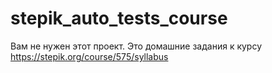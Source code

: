 # stepik_auto_tests_course
Вам не нужен этот проект.
Это домашние задания к курсу https://stepik.org/course/575/syllabus

